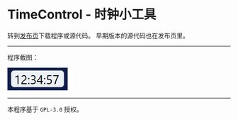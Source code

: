 # TimeControl - 时钟小工具


转到[发布页](https://github.com/cjhdevact/TimeControl/releases)下载程序或源代码。
早期版本的源代码也在发布页里。

------------

程序截图：


![TimeControl](Assets/tctl.PNG)


------------


本程序基于 `GPL-3.0` 授权。
